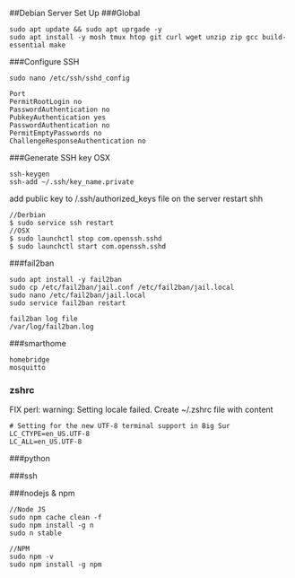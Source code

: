 ##Debian Server Set Up
###Global
```
sudo apt update && sudo apt uprgade -y
sudo apt install -y mosh tmux htop git curl wget unzip zip gcc build-essential make
```
###Configure SSH
```
sudo nano /etc/ssh/sshd_config

Port
PermitRootLogin no
PasswordAuthentication no
PubkeyAuthentication yes
PasswordAuthentication no
PermitEmptyPasswords no
ChallengeResponseAuthentication no
```
###Generate SSH key OSX
```
ssh-keygen
ssh-add ~/.ssh/key_name.private
```
add public key to /.ssh/authorized_keys file on the server
restart shh
```
//Derbian
$ sudo service ssh restart
//OSX
$ sudo launchctl stop com.openssh.sshd
$ sudo launchctl start com.openssh.sshd
```
###fail2ban
```
sudo apt install -y fail2ban
sudo cp /etc/fail2ban/jail.conf /etc/fail2ban/jail.local
sudo nano /etc/fail2ban/jail.local
sudo service fail2ban restart
```
```
fail2ban log file
/var/log/fail2ban.log
```

###smarthome
```
homebridge
mosquitto
```

### zshrc
FIX perl: warning: Setting locale failed. 
Create ~/.zshrc file with content 
```
# Setting for the new UTF-8 terminal support in Big Sur
LC_CTYPE=en_US.UTF-8
LC_ALL=en_US.UTF-8
```
###python

###ssh

###nodejs & npm
```
//Node JS
sudo npm cache clean -f
sudo npm install -g n
sudo n stable

//NPM
sudo npm -v
sudo npm install -g npm
```



